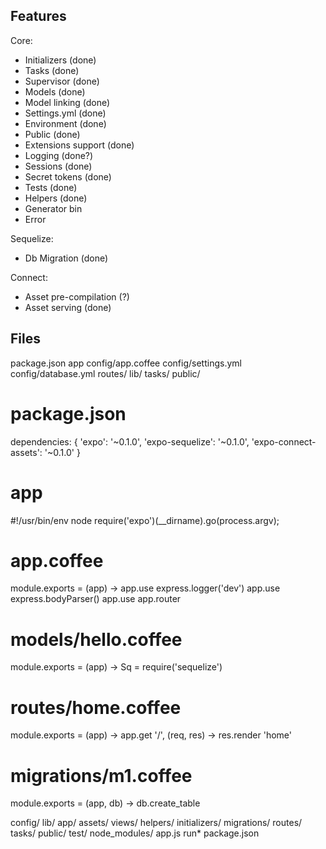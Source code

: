 Features
--------

Core:

- Initializers (done)
- Tasks (done)
- Supervisor (done)
- Models (done)
- Model linking (done)
- Settings.yml (done)
- Environment (done)
- Public (done)
- Extensions support (done)
- Logging (done?)
- Sessions (done)
- Secret tokens (done)
- Tests (done)
- Helpers (done)
- Generator bin
- Error

Sequelize:

- Db Migration (done)

Connect:
- Asset pre-compilation (?)
- Asset serving (done)

Files
-----

package.json
app
config/app.coffee
config/settings.yml
config/database.yml
routes/
lib/
tasks/
public/

# package.json
  dependencies: {
    'expo': '~0.1.0',
    'expo-sequelize': '~0.1.0',
    'expo-connect-assets': '~0.1.0'
  }


# app
#!/usr/bin/env node
require('expo')(__dirname).go(process.argv);

# app.coffee
module.exports = (app) ->
  app.use express.logger('dev')
  app.use express.bodyParser()
  app.use app.router

# models/hello.coffee
module.exports = (app) ->
  Sq = require('sequelize')

# routes/home.coffee
module.exports = (app) ->
  app.get '/', (req, res) ->
    res.render 'home'

# migrations/m1.coffee
module.exports = (app, db) ->
  db.create_table


config/
lib/
app/
  assets/
  views/
  helpers/
  initializers/
  migrations/
  routes/
  tasks/
public/
test/
node_modules/
app.js
run*
package.json
